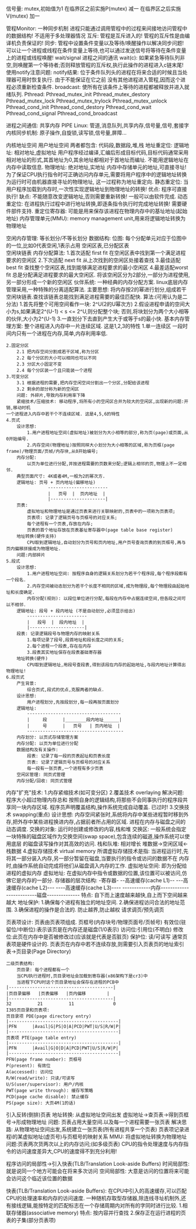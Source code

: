 信号量: mutex,初始值为1
在临界区之前实施P(mutex) 减一
在临界区之后实施V(mutex) 加一

管程Monitor: 一种同步机制
    进程只能通过调用管程中的过程来间接地访问管程中的数据结构!
    不适用于多处理器情况
    互斥:
        管程是互斥进入的!
        管程的互斥性是由编译机负责保证的!
    同步:
        管程中设置条件变量以及等待/唤醒操作以解决同步问题!
        可以让一个进程或线程在条件变量上等待,也可以通过发送信号将等待在条件变量上的进程或线程唤醒!
    wait/signal 进程之间的通讯
    wait(c):
        如果紧急等待队列非空,则唤醒第一个等待者;否则释放管程的互斥权,执行此操作的进程进入c链末尾!
    使用notify注意问题:
        notify结果: 位于条件队列头的进程在将来合适的时候且当处理器可用时恢复执行.
        由于不能保证在它之前  没有其他进程进入管程,因而这个进程必须重新检查条件.
    broadcast: 使所有在该条件上等待的进程都被释放并进入就绪队列.
Pthread:
    Pthread_mutex_init
    Pthread_mutex_destory
    Pthread_mutex_lock
    Pthread_mutex_trylock
    Pthread_mutex_unlock
    Pthread_cond_init
    Pthread_cond_destory
    Pthread_cond_wait
    Pthread_cond_signal
    Pthread_cond_broadcast

进程之间通信:
    共享内存
    PIPE
Linux:
    管道,消息队列,共享内存,信号量,信号,套接字
    内核同步机制: 原子操作,自旋锁,读写锁,信号量,屏障...

内核地址空间
用户地址空间
    两者都包含: 代码段,数据段,堆,栈
地址重定位:
    逻辑地址: 相对地址,虚拟地址
        用户程序经过编译,汇编后形成目标代码,目标代码通常采用相对地址的形式,其首地址为0,其余地址都相对于首地址而编址.
        不能用逻辑地址在内存中读取信息.
    物理地址: 绝对地址,实地址
        内存中存储单元的地址,可直接寻址!
    为了保证CPU执行指令时可正确访问内存单元,需要将用户程序中的逻辑地址转换为运行时可由机器直接寻址的物理地址,
    这一过程称为地址重定向.
静态重定位:
    当用户程序加载到内存时,一次性实现逻辑地址到物理地址的转换!
    优点: 程序可直接执行!
    缺点: 不能随意改变逻辑地址,否则需要重新转换!
    一般可以由软件完成.
动态重定位:
    在进程执行过程中进行地址转换,即逐条指令执行时完成地址转换!
    需要硬件部件支持.
重定位寄存器: 可能是用来保存该进程在物理内存中的基址地址(起始地址)
内存管理单元(MMU): memory management unit,用来将逻辑地址转换为物理地址

空闲内存管理:
    等长划分/不等长划分
    数据结构:
        位图: 每个分配单元对应于位图中的一位,比如0代表空闲,1表示占用
        空闲区表,已分配区表            
        空闲块链表
内存分配算法:
    1.首次适配 first fit
        在空闲区表中找到第一个满足进程要求的空闲区
    2.下次适配 next fit
        从上次找到的空闲区处接着查找
    3.最佳适配 best fit
        查找整个空闲区表,找到能够满足进程要求的最小空闲区
    4.最差适配worst fit
        总是分配满足进程要求的最大空闲区.
        将该空闲区分为2部分,一部分为进程使用,另一部分形成一个新的空闲区
伙伴系统:
    一种经典的内存分配方案. linux底层内存管理采用,一种特殊的分离适配算法.
    主要思想:
        将内存按2的幂进行划分,组成若干空闲块链表.查找该链表总能找到满足进程需要的最佳匹配快.
    算法:(可用认为是二分法)
        1.首先将整个可用空间看作一块: 2^U(2的U幂次方)
        2.假设进程申请的空间大小为s,如果满足2^(U-1) < s <= 2^U,则分配整个块;
          否则,将块划分为两个大小相等的伙伴,大小为2^(U-1)
        3.一直划分下去直到产生大于或等于s的最小快.
基本内存管理方案:
    整个进程进入内存中一片连续区域. 这是1,2,3的特性
    1.单一连续区
        一段时间内只有一个进程在内存,简单,内存利用率低.

    2.固定分区
        2.1 把内存空间分割成若干区域,称为分区
        2.2 每个分区的大小可以相同也可以不同
        2.3 分区大小固定不变
        2.4 每个分区装一个且只能装一个进程
    3.可变分区
        3.1 根据进程的需要,把内存空闲空间分割出一个分区,分配给该进程
        3.2 剩余的部分称为新的空闲区
        问题: 外碎片,导致内存利用率下降
        紧缩技术/压缩技术: 移动程序,将所有小的空闲区合并为较大的空闲区,出现新的问题:开销,移动时机
    一个进程进入内存中若干个不连续区域. 这是4,5,6的特性
    4.页式
        设计思想:
            1.用户进程地址空间(虚拟地址)被划分为大小相等的部分,称为页(page)或页面,从0开始编号.
            2.内存空间(物理地址)按照同样大小划分为大小相等的区域,称为页框(page frame)/物理页面/页帧/内存块,从0开始编号;
        内存分配:
            以页为单位进行分配,并按进程需要的页数来分配;逻辑上相邻的页,物理上不一定相邻.
        典型页面尺寸: 4K或者4M,一般为2的幂次方.
        逻辑地址: 页号 + 页内地址(偏移地址)
                    -----------------------
                    |   页号  |  页内地址  |
                    |---------------------|  
        页表:
            虚拟地址和物理地址是通过页表来进行关联映射的,页表中的一项称为页表项;
            页表项: 记录了逻辑页号与页框号的对应关系;
            每个进程有一个页表,存放在内存;
            页表的首个地址存放在页表基址寄存器中(page table base register)
        地址转换(硬件支持)
            CPU取到逻辑地址,自动划分为页号和页内地址,用户页号查询页表的到页框号,再与页内偏移拼接成为物理地址.
        问题:内部碎片
    5.段式
        设计思想:
            1.用户进程地址空间: 按程序自身的逻辑关系划分为若干个程序段,每个程序段都有一个段名.
            2.内存空间被动态划分为若干个长度不相同的区域,成为物理段,每个物理段由起始地址和长度确定.
            内存分配(规则): 以段位单位进行分配,每段在内存中占据连续空间,但各段之间可以不相邻.
        逻辑地址: 段号 + 段内地址 (不是自动划分,必须显示给出)
            -----------------------
            |   段号  |  段内地址  |
            |---------------------|
        段表: 记录逻辑段号与物理内存的映射关系
            1.每项记录了段号,段首地址和段长度之间的关系;
            2.每个进程一个段表,存在在内存
            3.段表其实地址保存在段表基础寄存器
        地址转换(硬件)
            CPU取到逻辑地址,用段号查段表,得到该段在内存的起始地址,与段内地址计算得出物理地址!
    6.段页式
        产生背景:
            综合页式,段式的优点,克服两者的缺点.
        设计思想:
            用户进程划分,先按段划分,每一段再按页面划分
        逻辑地址:
            ------------------------------------
            |     段      |________段内地址______|
            |     号      |   页号   | 页内地址  |
            -------------------------------------
        内存划分: 以页式存储管理方案
        内存分配: 以页为单位进行分配
        数据结构及有关操作:
            段表: 记录了每一段的页表起址和页表长度
            页表: 记录了逻辑页号与页框号的对应关系
            每一段有一张页表,一个进程有多少页表
        空闲区管理: 同页式管理
        内存分配/回收: 同页式管理
内存"扩充"技术:
    1.内存紧缩技术(如可变分区)
    2.覆盖技术 overlaying
        解决问题: 程序大小超过物理内存总和
        按照自身的逻辑结构,将那些不会同事执行的程序段共享同一块内存区域.
        程序员声明覆盖结构,操作系统完成自动覆盖.
        已过时!
    3.交换技术 swapping(重点)
        设计思想: 内存空间紧张时,系统将内存中某些进程暂时移到外存,把外存中某些进程换进内存,占据前者所占用的区域.
                  进程在内存与磁盘之间的动态调度.
        交换的对象: 运行时创建或修改的内容,栈和堆
        交换区: 一般系统会指定一块特殊的磁盘区域作为交换空间(swap space),包含连续的磁道,操作系统可以使用底层
            的磁盘读写操作对其高效的访问.
        栈和队堆: 相对增长 堆数据->空闲区域<-栈数据
    4.虚拟存储技术 virtual memory
        所谓虚拟存储技术是指: 当进程运行时,先将其一部分装入内存,另一部分暂留在磁盘,当要执行的指令或访问的数据不在
    内存时,由操作系统自动完成将他们从磁盘调入内存的工作.
        虚拟地址空间: 即为分配给进程的虚拟内存
        虚拟地址: 在虚拟内存中指令或数据的位置,该位置可以被访问,仿佛它是内存的一部分.
        存储器的层次结构:
                    -寄存器-
              --高速缓存(cache L1)--
             ---高速缓存(cache L2)---
            ----高速缓存(cache L3)----
           ------------内存------------
          -------------磁盘--------------
            特点: 自下而上速度越来越快,自上而下空间越来越大
        地址保护:
            1.确保每个进程有独立的地址空间.
            2.确保进程访问合法的地址范围.
            3.确保进程的操作是合法的.
            防止越界,防止越权
        请求调页/预先调页

页表项设计:
    页表由页表项组成.
    页框号(内存块号/物理页面号/页帧号)
    有效位(驻留位/中断位):表示该页是在内存还是磁盘(1/0表示)
    访问位:引用位(不明白)
    修改位:此页在内存中是否被修改过(应该就是代表是否脏页)
    保护位: 读/可读写
    通常页表项是硬件设计的.
    页表页在内存中若不连续存放,则需要引入页表页的地址索引表->页目录(Page Directory)

    二级页表结构:
        页目录: 每个进程都有一个
        当CPU执行进程时,页目录地址会加载到寄存器(x86架构下是cr3)中
        当进程下CPU时这个页目录地址会保存在进程的PCB中
    |----------------------------------------|
    |页目录偏移   |页表偏移   |页内偏移        |
    |----------------------------------------|    
    32          21          11               0
    I385页目录和页表项:
    页目录项 PDE(page directory entry)
    |------------------------------------------|
    |PFN      |Avail|G|PS|O|A|PCD|PWT|U/S|R/W|P|
    |------------------------------------------|  
    页表项 PTE(page table entry)
    |------------------------------------------|
    |PFN      |Avail|G|O|D|A|PCD|PWT|U/S|R/W|P|
    |------------------------------------------|     
    PFN(page frame number): 页框号
    P(present): 有效位
    A(accessed): 访问位
    R/W(read/write): 只读/可读写
    U/S(user/supervisor): 用户/内核
    PWT(page write through): 缓存写策略
    PCD(page cache disable): 禁止缓存
    PS(page size): 大页4M(1的话)
引入反转(倒排)页表
    地址转换: 从虚拟地址空间出发 虚拟地址->查页表->得到页框号->形成物理地址
        问题: 页表占用大量空间.以及每一个进程需要一张页表
    解决思路:
        从物理地址空间出发,系统建立一张页表(所有进程共享一个页表)
        页表项记录进程i的某虚拟地址(虚页号)与页框号的映射关系
MMU: 将虚拟地址转换为物理地址
    问题:页表两次货两次以上的内存访问;(如多级页表)
    CPU的指令处理速度与内存指令的访问速度差异大,CPU的速度得不到充分利用!

程序访问的局部性->引入快表(TLB/Translation Look-aside Buffers)
时间局部性: 就是说同一个地方可能会在将来多次访问
空间局部性: 大意是访问的位置将来可能会访问这个临近该位置的数据

快表(TLB/Translation Look-aside Buffers):
    在CPU中引入的高速缓存,可以匹配CPU的处理速率和内存的访问速度.
    一种随机存取型存储器,除连线寻址机制外,还有接线逻辑,能按特定的匹配标志在一个存储周期内对所有的字同时进行比较.
    1.相联存储器(associative memory)
        特点: 按内容并行查找
    2.保存正在运行进程的页表的子集(部分页表项)




